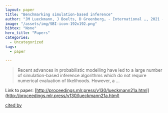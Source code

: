 ```yaml
---
layout: paper
title: "Benchmarking simulation-based inference"
author: "JM Lueckmann, J Boelts, D Greenberg… - International …, 2021 - proceedings.mlr.press"
image: "/assets/img/SBI-icon-192x192.png"
bibtex: "None"
hero_title: "Papers"
categories:
  - Uncategorized
tags:
  - paper

---
```

>Recent advances in probabilistic modelling have led to a large number of simulation-based inference algorithms which do not require numerical evaluation of likelihoods. However, a …

Link to paper: [http://proceedings.mlr.press/v130/lueckmann21a.html](http://proceedings.mlr.press/v130/lueckmann21a.html)

[cited by](https://scholar.google.com/scholar?cites=1721220439917678089&as_sdt=2005&sciodt=0,5&hl=en&num=20)
